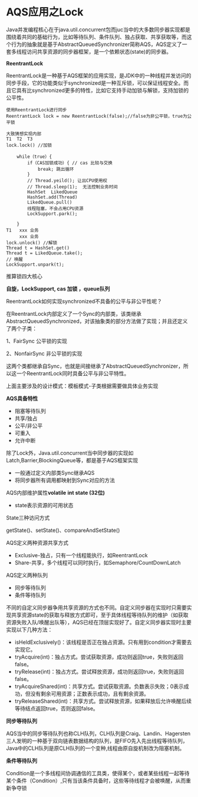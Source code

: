 # **AQS应用之Lock**

Java并发编程核心在于java.util.concurrent包而juc当中的大多数同步器实现都是围绕着共同的基础行为，比如等待队列、条件队列、独占获取、共享获取等，而这个行为的抽象就是基于AbstractQueuedSynchronizer简称AQS，AQS定义了一套多线程访问共享资源的同步器框架，是一个依赖状态(state)的同步器。

**ReentrantLock**

ReentrantLock是一种基于AQS框架的应用实现，是JDK中的一种线程并发访问的同步手段，它的功能类似于synchronized是一种互斥锁，可以保证线程安全。而且它具有比synchronized更多的特性，比如它支持手动加锁与解锁，支持加锁的公平性。

```
使用ReentrantLock进行同步
ReentrantLock lock = new ReentrantLock(false);//false为非公平锁，true为公平锁

大致猜想实现内部
T1  T2  T3
lock.lock() //加锁
	
	while（true）{
		if（CAS加锁成功）{ // cas 比较与交换
			break; 跳出循环
		}
		// Thread.yeild(); 让出CPU使用权
		// Thread.sleep(1);  无法控制业务时间
		HashSet  LikedQueue
		HashSet.add(Thread)
		LikedQueue.pull()
        线程阻塞，不会占用CPU资源
        LockSupport.park();	
       
	}
T1   xxx 业务
	 xxx 业务
lock.unlock() //解锁
Thread t = HashSet.get()
Thread t = LikedQueue.take();
// 唤醒
LockSupport.unpark(t);

```

推算锁四大核心

**自旋，LockSupport,  cas 加锁 ，queue队列**



ReentrantLock如何实现synchronized不具备的公平与非公平性呢？

在ReentrantLock内部定义了一个Sync的内部类，该类继承AbstractQueuedSynchronized，对该抽象类的部分方法做了实现；并且还定义了两个子类：

1、FairSync 公平锁的实现

2、NonfairSync 非公平锁的实现

这两个类都继承自Sync，也就是间接继承了AbstractQueuedSynchronizer，所以这一个ReentrantLock同时具备公平与非公平特性。

上面主要涉及的设计模式：模板模式-子类根据需要做具体业务实现

**AQS具备特性**

- 阻塞等待队列
- 共享/独占
- 公平/非公平
- 可重入
- 允许中断

除了Lock外，Java.util.concurrent当中同步器的实现如Latch,Barrier,BlockingQueue等，都是基于AQS框架实现

- 一般通过定义内部类Sync继承AQS
- 将同步器所有调用都映射到Sync对应的方法

AQS内部维护属性**volatile** **int state (32位)**

- state表示资源的可用状态

State三种访问方式

getState()、setState()、compareAndSetState()

AQS定义两种资源共享方式

- Exclusive-独占，只有一个线程能执行，如ReentrantLock
- Share-共享，多个线程可以同时执行，如Semaphore/CountDownLatch

AQS定义两种队列

- 同步等待队列
- 条件等待队列

不同的自定义同步器争用共享资源的方式也不同。自定义同步器在实现时只需要实现共享资源state的获取与释放方式即可，至于具体线程等待队列的维护（如获取资源失败入队/唤醒出队等），AQS已经在顶层实现好了。自定义同步器实现时主要实现以下几种方法：

- isHeldExclusively()：该线程是否正在独占资源。只有用到condition才需要去实现它。
- tryAcquire(int)：独占方式。尝试获取资源，成功则返回true，失败则返回false。
- tryRelease(int)：独占方式。尝试释放资源，成功则返回true，失败则返回false。
- tryAcquireShared(int)：共享方式。尝试获取资源。负数表示失败；0表示成功，但没有剩余可用资源；正数表示成功，且有剩余资源。
- tryReleaseShared(int)：共享方式。尝试释放资源，如果释放后允许唤醒后续等待结点返回true，否则返回false。

**同步等待队列**

AQS当中的同步等待队列也称CLH队列，CLH队列是Craig、Landin、Hagersten三人发明的一种基于双向链表数据结构的队列，是FIFO先入先出线程等待队列，Java中的CLH队列是原CLH队列的一个变种,线程由原自旋机制改为阻塞机制。



**条件等待队列**

Condition是一个多线程间协调通信的工具类，使得某个，或者某些线程一起等待某个条件（Condition）,只有当该条件具备时，这些等待线程才会被唤醒，从而重新争夺锁

